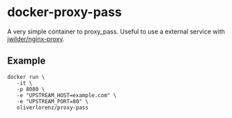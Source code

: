 # docker-proxy-pass

A very simple container to proxy_pass. Useful to use a external service with [jwilder/nginx-proxy](https://hub.docker.com/r/jwilder/nginx-proxy/).

## Example

```
docker run \
   -it \
   -p 8080 \
   -e "UPSTREAM_HOST=example.com" \
   -e "UPSTREAM_PORT=80" \
   oliverlorenz/proxy-pass
```
